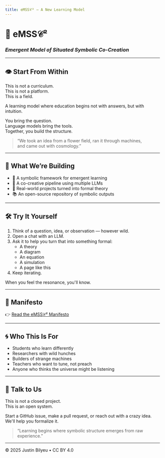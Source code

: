 ```yaml
---
title: eMSS𝒞² — A New Learning Model
---
```


# 🌱 eMSS𝒞²  
### *Emergent Model of Situated Symbolic Co-Creation*

---

## 👁️ Start From Within

This is not a curriculum.  
This is not a platform.  
This is a field.

A learning model where education begins not with answers, but with intuition.

You bring the question.  
Language models bring the tools.  
Together, you build the structure.

> “We took an idea from a flower field, ran it through machines,  
> and came out with cosmology.”

---

## 🔧 What We’re Building

- 🧠 A symbolic framework for emergent learning  
- 🤖 A co-creative pipeline using multiple LLMs  
- 🧪 Real-world projects turned into formal theory  
- 📚 An open-source repository of symbolic outputs  

---

## 🛠️ Try It Yourself

1. Think of a question, idea, or observation — however wild.  
2. Open a chat with an LLM.  
3. Ask it to help you turn that into something formal:  
   - A theory  
   - A diagram  
   - An equation  
   - A simulation  
   - A page like this  
4. Keep iterating.

When you feel the resonance, you'll know.

---

## 📜 Manifesto

👉 [Read the eMSS𝒞² Manifesto](./manifesto.html)

---

## 🌀 Who This Is For

- Students who learn differently  
- Researchers with wild hunches  
- Builders of strange machines  
- Teachers who want to tune, not preach  
- Anyone who thinks the universe might be listening

---

## 💬 Talk to Us

This is not a closed project.  
This is an open system.

Start a GitHub issue, make a pull request, or reach out with a crazy idea.  
We'll help you formalize it.

> “Learning begins where symbolic structure emerges from raw experience.”

---

© 2025 Justin Bilyeu • CC BY 4.0  
